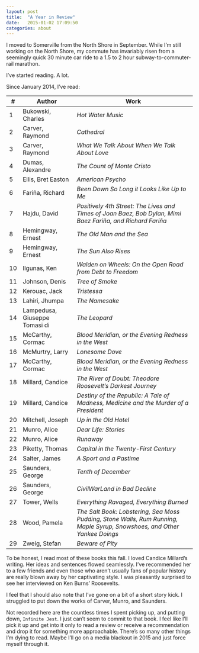 ```yaml
---
layout: post
title:  "A Year in Review"
date:   2015-01-02 17:09:50
categories: about
---
```

I moved to Somerville from the North Shore in September. While I’m still working on the North Shore, my commute has invariably risen from a seemingly quick 30 minute car ride to a 1.5 to 2 hour subway-to-commuter-rail marathon.

I’ve started reading. A lot.

Since January 2014, I’ve read:

<body>
    <table class="table table-condensed table-hover">
    <thead>
        <tr>
            <th>#</th>
            <th>Author</th>
            <th>Work</th>
        </tr>
    </thead>
    <tbody>
    <tr>
        <td>1</td>
        <td>Bukowski, Charles </td>
        <td><i>Hot Water Music</i></td>
    </tr>
    <tr>
        <td>2</td>
        <td>Carver, Raymond </td>
        <td><i>Cathedral</i></td>
    </tr>
    <tr>
        <td>3</td>
        <td>Carver, Raymond </td>
        <td><i>What We Talk About When We Talk About Love</i></td>
    </tr>
    <tr>
        <td>4</td>
        <td>Dumas, Alexandre  </td>
        <td><i>The Count of Monte Cristo</i></td>
    </tr>
    <tr>
        <td>5</td>
        <td>Ellis, Bret Easton  </td>
        <td><i>American Psycho</i></td>
    </tr>
    <tr>
        <td>6</td>
        <td>Fariña, Richard </td>
        <td><i>Been Down So Long it Looks Like Up to Me</i></td>
    </tr>
    <tr>
        <td>7</td>
        <td>Hajdu, David  </td>
        <td><i>Positively 4th Street: The Lives and Times of Joan Baez, Bob Dylan, Mimi Baez Fariña, and Richard Fariña</i></td>
    </tr>
    <tr>
        <td>8</td>
        <td>Hemingway, Ernest  </td>
        <td><i>The Old Man and the Sea</i></td>
    </tr>
    <tr>
        <td>9</td>
        <td>Hemingway, Ernest </td>
        <td><i>The Sun Also Rises</i></td>
    </tr>
    <tr>
        <td>10</td>
        <td>Ilgunas, Ken  </td>
        <td><i>Walden on Wheels: On the Open Road from Debt to Freedom</i></td>
    </tr>
    <tr>
        <td>11</td>
        <td>Johnson, Denis  </td>
        <td><i>Tree of Smoke</i></td>
    </tr>
    <tr>
        <td>12</td>
        <td>Kerouac, Jack  </td>
        <td><i>Tristessa</i></td>
    </tr>
    <tr>
        <td>13</td>
        <td>Lahiri, Jhumpa  </td>
        <td><i>The Namesake</i></td>
    </tr>
    <tr>
        <td>14</td>
        <td>Lampedusa, Giuseppe Tomasi di </td>
        <td><i>The Leopard</i></td>
    </tr>
    <tr>
        <td>15</td>
        <td>McCarthy, Cormac  </td>
        <td><i>Blood Meridian, or the Evening Redness in the West</i></td>
    </tr>
    <tr>
        <td>16</td>
        <td>McMurtry, Larry   </td>
        <td><i>Lonesome Dove</i></td>
    </tr>
    <tr>
        <td>17</td>
        <td>McCarthy, Cormac </td>
        <td><i>Blood Meridian, or the Evening Redness in the West</i></td>
    </tr>
    <tr>
        <td>18</td>
        <td>Millard, Candice </td>
        <td><i>The River of Doubt: Theodore Roosevelt’s Darkest Journey</i></td>
    </tr>
    <tr>
        <td>19</td>
        <td>Millard, Candice </td>
        <td><i>Destiny of the Republic: A Tale of Madness, Medicine and the Murder of a President</i></td>
    </tr>
    <tr>
        <td>20</td>
        <td>Mitchell, Joseph </td>
        <td><i>Up in the Old Hotel</i></td>
    </tr>
    <tr>
        <td>21</td>
        <td>Munro, Alice </td>
        <td><i>Dear Life: Stories</i></td>
    </tr>
    <tr>
        <td>22</td>
        <td>Munro, Alice </td>
        <td><i>Runaway</i></td>
    </tr>
    <tr>
        <td>23</td>
        <td>Piketty, Thomas </td>
        <td><i>Capital in the Twenty-First Century</i></td>
    </tr>
    <tr>
        <td>24</td>
        <td>Salter, James </td>
        <td><i>A Sport and a Pastime</i></td>
    </tr>
    <tr>
        <td>25</td>
        <td>Saunders, George  </td>
        <td><i>Tenth of December</i></td>
    </tr>
    <tr>
        <td>26</td>
        <td>Saunders, George </td>
        <td><i>CivilWarLand in Bad Decline</i></td>
    </tr>
    <tr>
        <td>27</td>
        <td>Tower, Wells </td>
        <td><i>Everything Ravaged, Everything Burned</i></td>
    </tr>
    <tr>
        <td>28</td>
        <td>Wood, Pamela </td>
        <td><i>The Salt Book: Lobstering, Sea Moss Pudding, Stone Walls, Rum Running, Maple Syrup, Snowshoes, and Other Yankee Doings</i></td>
    </tr>
    <tr>
        <td>29</td>
        <td>Zweig, Stefan </td>
        <td><i>Beware of Pity</i></td>
    </tr>
    </tbody>
    </table>
</body>


To be honest, I read most of these books this fall. I loved Candice Millard’s writing. Her ideas and sentences flowed seamlessly. I’ve recommended her to a few friends and even those who aren’t usually fans of popular history are really blown away by her captivating style. I was pleasantly surprised to see her interviewed on Ken Burns’ Roosevelts.

I feel that I should also note that I’ve gone on a bit of a short story kick. I struggled to put down the works of Carver, Munro, and Saunders.

Not recorded here are the countless times I spent picking up, and putting down, `Infinite Jest`. I just can’t seem to commit to that book. I feel like I’ll pick it up and get into it only to read a review or receive a recommendation and drop it for something more approachable. There’s so many other things I’m dying to read. Maybe I’ll go on a media blackout in 2015 and just force myself through it.

[jekyll]:      http://jekyllrb.com
[jekyll-gh]:   https://github.com/jekyll/jekyll
[jekyll-help]: https://github.com/jekyll/jekyll-help
